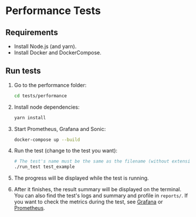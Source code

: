 # Performance Tests

## Requirements

- Install Node.js (and yarn).
- Install Docker and DockerCompose.

## Run tests

1. Go to the performance folder:

   ```bash
   cd tests/performance
   ```

2. Install node dependencies:

   ```bash
   yarn install
   ```

3. Start Prometheus, Grafana and Sonic:

   ```bash
   docker-compose up --build
   ```

4. Run the test (change to the test you want):

   ```bash
   # The test's name must be the same as the filename (without extension).
   ./run_test test_example
   ```

5. The progress will be displayed while the test is running.

6. After it finishes, the result summary will be displayed on the terminal. You can also find the test's logs and summary and profile in `reports/`. If you want to check the metrics during the test, see [Grafana](http://localhost:3000) or [Prometheus](http://localhost:9090).
